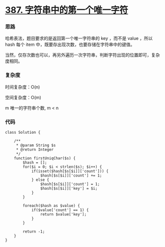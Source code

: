 # [387. 字符串中的第一个唯一字符](https://leetcode.cn/problems/first-unique-character-in-a-string/)

### 思路

哈希表法，题目要求的是返回第一个唯一字符串的 key ，而不是 value ，所以 hash 每个 item 中，既要存出现次数，也要存储在字符串中的键值。

当然，仅存次数也可以，再另外遍历一次字符串，判断字符出现的位置即可，复杂度相同。

### 复杂度

时间复杂度：O(n)

空间复杂度：O(m)

m 唯一的字符串个数, m < n

### 代码

```
class Solution {

    /**
     * @param String $s
     * @return Integer
     */
    function firstUniqChar($s) {
        $hash = [];
        for($i = 0; $i < strlen($s); $i++) {
            if(isset($hash[$s[$i]]['count'])) {
                $hash[$s[$i]]['count'] += 1;
            } else {
                $hash[$s[$i]]['count'] = 1;
                $hash[$s[$i]]['key'] = $i;
            }
        }

        foreach($hash as $value) {
            if($value['count'] == 1) {
                return $value['key'];
            }
        }

        return -1;
    }
}
```